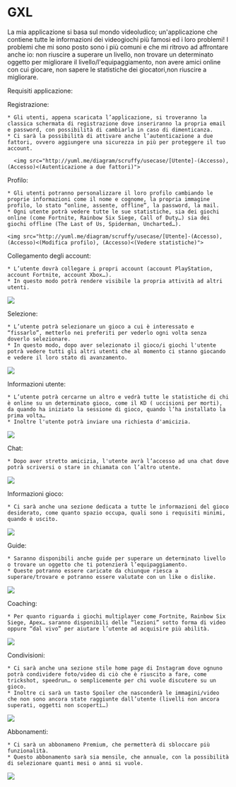 # GXL
La mia applicazione si basa sul mondo videoludico; un'applicazione che contiene tutte le informazioni dei videogiochi più famosi ed i loro problemi!
I problemi che mi sono posto sono i più comuni e che mi ritrovo ad affrontare anche io: non riuscire a superare un livello, non trovare un determinato oggetto per migliorare il livello/l'equipaggiamento, non avere amici online con cui giocare, non sapere le statistiche dei giocatori,non riuscire a migliorare.

Requisiti applicazione:

  Registrazione:

    * Gli utenti, appena scaricata l’applicazione, si troveranno la classica schermata di registrazione dove inseriranno la propria email e password, con possibilità di cambiarla in caso di dimenticanza.
    * Ci sarà la possibilità di attivare anche l’autenticazione a due fattori, ovvero aggiungere una sicurezza in più per proteggere il tuo account.
      
      <img src="http://yuml.me/diagram/scruffy/usecase/[Utente]-(Accesso), (Accesso)<(Autenticazione a due fattori)"> 
  
  Profilo:
  
    * Gli utenti potranno personalizzare il loro profilo cambiando le proprie informazioni come il nome e cognome, la propria immagine profilo, lo stato “online, assente, offline”, la password, la mail.
    * Ogni utente potrà vedere tutte le sue statistiche, sia dei giochi online (come Fortnite, Rainbow Six Siege, Call of Duty…) sia dei giochi offline (The Last of Us, Spiderman, Uncharted…).
    
    <img src="http://yuml.me/diagram/scruffy/usecase/[Utente]-(Accesso), (Accesso)<(Modifica profilo), (Accesso)<(Vedere statistiche)">
 
  Collegamento degli account:
  
    * L’utente dovrà collegare i propri account (account PlayStation, account Fortnite, account Xbox…).
    * In questo modo potrà rendere visibile la propria attività ad altri utenti.
  
  <img src="http://yuml.me/diagram/scruffy/usecase/[Utente]-(Accesso), (Accesso)>(Collegare account esterni), [Sistema GXL]-(Collegare account esterni)"> 

  Selezione:
  
    * L’utente potrà selezionare un gioco a cui è interessato e “fissarlo”, metterlo nei preferiti per vederlo ogni volta senza doverlo selezionare.
    * In questo modo, dopo aver selezionato il gioco/i giochi l'utente potrà vedere tutti gli altri utenti che al momento ci stanno giocando e vedere il loro stato di avanzamento.
  
  <img src="http://yuml.me/diagram/scruffy/usecase/[Utente]-(Accesso), (Accesso)<(Cerca e fissa giochi), (Cerca e fissa giochi)>(Vedere utenti online), [Sistema GXL]-(Prendere profili), (Prendere profili)-(Vedere utenti online)"> 
 
  Informazioni utente:
  
    * L’utente potrà cercarne un altro e vedrà tutte le statistiche di chi è online su un determinato gioco, come il KD ( uccisioni per morti), da quando ha iniziato la sessione di gioco, quando l’ha installato la prima volta…
    * Inoltre l'utente potrà inviare una richiesta d'amicizia. 
  
  <img src="http://yuml.me/diagram/scruffy/usecase/[Utente]-(Accesso), (Accesso)<(Cerca utenti), (Cerca utenti)<(Richiesta amicizia),(Richiesta amicizia)>(Vedere statistiche)">
 
  Chat:
  
    * Dopo aver stretto amicizia, l'utente avrà l’accesso ad una chat dove potrà scriversi o stare in chiamata con l’altro utente.
   
   <img src="http://yuml.me/diagram/scruffy/usecase/[Utente]-(Accesso), (Accesso)<(Cerca utenti), (Cerca utenti)<(Richiesta amicizia),(Richiesta amicizia)<(Chat)">
  
  Informazioni gioco:
  
    * Ci sarà anche una sezione dedicata a tutte le informazioni del gioco desiderato, come quanto spazio occupa, quali sono i requisiti minimi, quando è uscito.
  
  <img src="http://yuml.me/diagram/scruffy/usecase/[Utente]-(Accesso), (Accesso)<(Cerca giochi), (Cerca giochi)>(Informazioni)"> 
 
  Guide:
  
    * Saranno disponibili anche guide per superare un determinato livello o trovare un oggetto che ti potenzierà l’equipaggiamento.
    * Queste potranno essere caricate da chiunque riesca a superare/trovare e potranno essere valutate con un like o dislike.
  
  <img src="http://yuml.me/diagram/scruffy/usecase/[Utente]-(Accesso), (Accesso)<(Cerca giochi), (Cerca giochi)>(Tutorial)" >
  
  Coaching:
  
    * Per quanto riguarda i giochi multiplayer come Fortnite, Rainbow Six Siege, Apex… saranno disponibili delle “lezioni” sotto forma di video oppure “dal vivo” per aiutare l’utente ad acquisire più abilità.
  
  <img src="http://yuml.me/diagram/scruffy/usecase/[Utente]-(Accesso), (Accesso)<(Cerca giochi), (Cerca giochi)>(Coaching)" >
 
  Condivisioni:
  
    * Ci sarà anche una sezione stile home page di Instagram dove ognuno potrà condividere foto/video di ciò che è riuscito a fare, come trickshot, speedrun… o semplicemente per chi vuole discutere su un gioco.
    * Inoltre ci sarà un tasto Spoiler che nasconderà le immagini/video che non sono ancora state raggiunte dall’utente (livelli non ancora superati, oggetti non scoperti…)
  
  <img src="http://yuml.me/diagram/scruffy/usecase/[Utente]-(Accesso), (Accesso)>(Sezione di condivisione)" >
  
  Abbonamenti:
  
    * Ci sarà un abbonameno Premium, che permetterà di sbloccare più funzionalità.
    * Questo abbonamento sarà sia mensile, che annuale, con la possibilità di selezionare quanti mesi o anni si vuole.
  
  <img src="http://yuml.me/diagram/scruffy/usecase/[Utente]-(Accesso),(Accesso)<(Premium),(Premium)>(Aggiungi carta),(Premium)>(Scegli il piano),(Premium)>(Paga),[Banca]-(Elaborazione),(Elaborazione)>(Invia risultato di conferma),[Sistema GXL]-(Attiva Premium)" >
